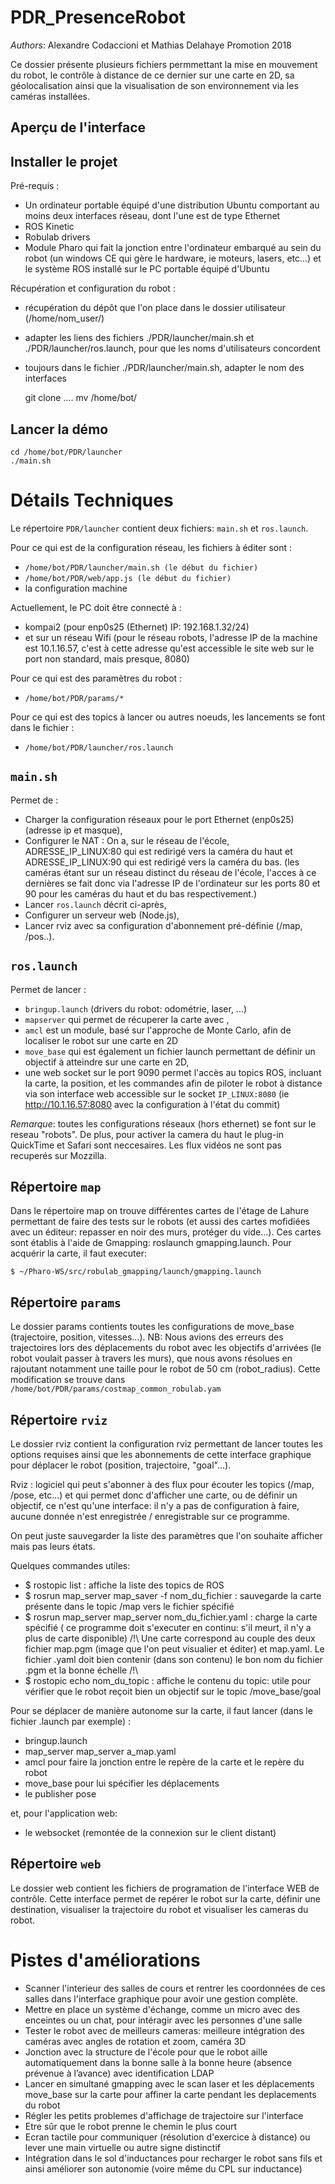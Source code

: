 # PDR_PresenceRobot

*Authors*: Alexandre Codaccioni et Mathias Delahaye Promotion 2018

Ce dossier présente plusieurs fichiers permmettant la mise en mouvement du robot, le contrôle à distance de ce dernier sur une carte en 2D, sa géolocalisation ainsi que la visualisation de son environnement via les caméras installées.

## Aperçu de l'interface



## Installer le projet 

Pré-requis :

- Un ordinateur portable équipé d'une distribution Ubuntu comportant au moins deux interfaces réseau, dont l'une est de type Ethernet
- ROS Kinetic
- Robulab drivers
- Module Pharo qui fait la jonction entre l'ordinateur embarqué au sein du robot (un windows CE qui gère le hardware, ie moteurs, lasers, etc...) et le système ROS installé sur le PC portable équipé d'Ubuntu

Récupération et configuration du robot :

- récupération du dépôt que l'on place dans le dossier utilisateur (/home/nom_user/)
- adapter les liens des fichiers ./PDR/launcher/main.sh et ./PDR/launcher/ros.launch, pour que les noms d'utilisateurs concordent
- toujours dans le fichier ./PDR/launcher/main.sh, adapter le nom des interfaces

	git clone ....
	mv /home/bot/

## Lancer la démo

	cd /home/bot/PDR/launcher
	./main.sh
	


# Détails Techniques

Le répertoire `PDR/launcher` contient deux fichiers: `main.sh` et `ros.launch`.

Pour ce qui est de la configuration réseau, les fichiers à éditer sont :
- `/home/bot/PDR/launcher/main.sh (le début du fichier)`
- `/home/bot/PDR/web/app.js (le début du fichier)`
- la configuration machine

Actuellement, le PC doit être connecté à :
- kompai2 (pour enp0s25 (Ethernet) IP: 192.168.1.32/24)
- et sur un réseau Wifi (pour le réseau robots, l'adresse IP de la machine est 10.1.16.57, c'est à cette adresse qu'est accessible le site web sur le port non standard, mais presque, 8080)

Pour ce qui est des paramètres du robot :
- `/home/bot/PDR/params/*`

Pour ce qui est des topics à lancer ou autres noeuds, les lancements se font dans le fichier :
- `/home/bot/PDR/launcher/ros.launch`


## `main.sh`

Permet de :
- Charger la configuration réseaux pour le port Ethernet (enp0s25) (adresse ip et masque),
- Configurer le NAT : On a, sur le réseau de l'école, ADRESSE_IP_LINUX:80 qui est redirigé vers la caméra du haut et ADRESSE_IP_LINUX:90 qui est redirigé vers la caméra du bas. (les caméras étant sur un réseau distinct du réseau de l'école, l'acces à ce dernières se fait donc via l'adresse IP de l'ordinateur sur les ports 80 et 90 pour les caméras du haut et du bas respectivement.)
- Lancer `ros.launch` décrit ci-après,
- Configurer un serveur web (Node.js), 
- Lancer rviz avec sa configuration d'abonnement pré-définie (/map, /pos..). 



## `ros.launch` 

Permet de lancer : 

- `bringup.launch` (drivers du robot: odométrie, laser, ...)
- `mapserver` qui permet de récuperer la carte avec ,
- `amcl` est un module, basé sur l'approche de Monte Carlo, afin de localiser le robot sur une carte en 2D
- `move_base` qui est également un fichier launch permettant de définir un objectif à atteindre sur une carte en 2D, 
- une web socket sur le port 9090 permet l'accès au topics ROS, incluant la carte, la position, et les commandes afin de piloter  le robot à distance via son interface web accessible sur le socket `IP_LINUX:8080` (ie http://10.1.16.57:8080 avec la configuration à l'état du commit)
  
*Remarque*: toutes les configurations réseaux (hors ethernet) se font sur le reseau "robots".
De plus, pour activer la camera du haut le plug-in QuickTime et Safari sont neccesaires. Les flux vidéos ne sont pas recuperés sur Mozzilla. 
 
## Répertoire `map`

Dans le répertoire map on trouve différentes cartes de l'étage de Lahure permettant de faire des tests sur le robots (et aussi des cartes mofidiées avec un éditeur: repasser en noir des murs, protéger du vide...).
Ces cartes sont établis à l'aide de Gmapping: roslaunch gmapping.launch. 
Pour acquérir la carte, il faut executer:

`$ ~/Pharo-WS/src/robulab_gmapping/launch/gmapping.launch`


## Répertoire `params`

Le dossier params contients toutes les configurations de move_base (trajectoire, position, vitesses...).
NB: Nous avions des erreurs des trajectoires lors des déplacements du robot avec les objectifs d'arrivées (le robot voulait passer à travers les murs), que nous avons résolues en rajoutant notamment une taille pour le robot de 50 cm (robot_radius). Cette modification se trouve dans `/home/bot/PDR/params/costmap_common_robulab.yam`

## Répertoire `rviz`

Le dossier rviz contient la configuration rviz permettant de lancer toutes les options requises ainsi que les abonnements de cette interface graphique pour déplacer le robot (position, trajectoire, "goal"...).

Rviz : logiciel qui peut s'abonner à des flux pour écouter les topics (/map, /pose, etc...) et qui permet donc d'afficher une carte, ou de définir un objectif, ce n'est qu'une interface: il n'y a pas de configuration à faire, aucune donnée n'est enregistrée / enregistrable sur ce programme.

On peut juste sauvegarder la liste des paramètres que l'on souhaite afficher mais pas leurs états.

Quelques commandes utiles:
- $ rostopic list : affiche la liste des topics de ROS
- $ rosrun map_server map_saver -f nom_du_fichier : sauvegarde la carte présente dans le topic /map vers le fichier spécifié
- $ rosrun map_server map_server nom_du_fichier.yaml : charge la carte spécifié ( ce programme doit s'executer en continu: s'il meurt, il n'y a plus de carte disponible) 
	/!\ Une carte correspond au couple des deux fichier map.pgm (image que l'on peut visualier et éditer) et map.yaml. Le fichier .yaml doit bien contenir (dans son contenu) le bon nom du fichier .pgm et la bonne échelle /!\
- $ rostopic echo nom_du_topic : affiche le contenu du topic: utile pour vérifier que le robot reçoit bien un objectif sur le topic /move_base/goal

Pour se déplacer de manière autonome sur la carte, il faut lancer (dans le fichier .launch par exemple) :
- bringup.launch
- map_server map_server a_map.yaml
- amcl pour faire la jonction entre le repère de la carte et le repère du robot
- move_base pour lui spécifier les déplacements
- le publisher pose

et, pour l'application web:
- le websocket (remontée de la connexion sur le client distant)

## Répertoire `web`

Le dossier web contient les fichiers de programation de l'interface WEB de contrôle. 
Cette interface permet de repérer le robot sur la carte, définir une destination, visualiser la trajectoire du robot et visualiser les cameras du robot. 


# Pistes d'améliorations

- Scanner l'interieur des salles de cours et rentrer les coordonnées de ces salles dans l'interface graphique pour avoir une gestion complète. 
- Mettre en place un système d'échange, comme un micro avec des enceintes ou un chat,  pour intéragir avec les personnes d'une salle
- Tester le robot avec de meilleurs cameras: meilleure intégration des caméras avec angles de rotation et zoom, caméra 3D
 - Jonction avec la structure de l'école pour que le robot aille automatiquement dans la bonne salle à la bonne heure (absence prévenue à l’avance) avec identification LDAP
- Lancer en simultané gmapping avec le scan laser et les déplacements move_base sur la carte pour affiner la carte pendant les deplacements du robot
- Régler les petits problemes d'affichage de trajectoire sur l'interface
- Etre sûr que le robot prenne le chemin le plus court
 - Ecran tactile pour communiquer (résolution d'exercice à distance) ou lever une main virtuelle ou autre signe distinctif
 - Intégration dans le sol d'inductances pour recharger le robot sans fils et ainsi améliorer son autonomie (voire même du CPL sur inductance)



